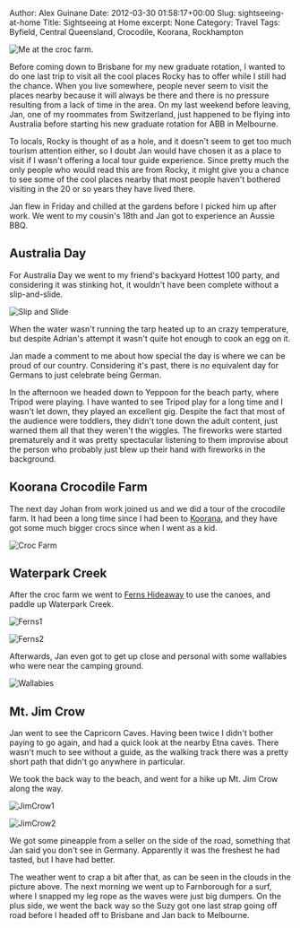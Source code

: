 Author: Alex Guinane
Date: 2012-03-30 01:58:17+00:00
Slug: sightseeing-at-home
Title: Sightseeing at Home
excerpt: None
Category: Travel
Tags: Byfield, Central Queensland, Crocodile, Koorana, Rockhampton

![Me at the croc farm.](/images/2012/2012-03-30-sightseeing-at-home/crocfarm2.jpg)

Before coming down to Brisbane for my new graduate rotation, I wanted to do one last trip to visit all the cool places Rocky has to offer while I still had the chance. When you live somewhere, people never seem to visit the places nearby because it will always be there and there is no pressure resulting from a lack of time in the area. On my last weekend before leaving, Jan, one of my roommates from Switzerland, just happened to be flying into Australia before starting his new graduate rotation for ABB in Melbourne.

To locals, Rocky is thought of as a hole, and it doesn't seem to get too much tourism attention either, so I doubt Jan would have chosen it as a place to visit if I wasn't offering a local tour guide experience. Since pretty much the only people who would read this are from Rocky, it might give you a chance to see some of the cool places nearby that most people haven't bothered visiting in the 20 or so years they have lived there.

Jan flew in Friday and chilled at the gardens before I picked him up after work. We went to my cousin's 18th and Jan got to experience an Aussie BBQ.

## Australia Day

For Australia Day we went to my friend's backyard Hottest 100 party, and considering it was stinking hot, it wouldn't have been complete without a slip-and-slide.

![Slip and Slide](/images/2012/2012-03-30-sightseeing-at-home/ozday1.PNG "Australia Day Split-n-Slide")

When the water wasn't running the tarp heated up to an crazy temperature, but despite Adrian's attempt it wasn't quite hot enough to cook an egg on it.

Jan made a comment to me about how special the day is where we can be proud of our country. Considering it's past, there is no equivalent day for Germans to just celebrate being German.

In the afternoon we headed down to Yeppoon for the beach party, where Tripod were playing. I have wanted to see Tripod play for a long time and I wasn't let down, they played an excellent gig. Despite the fact that most of the audience were toddlers, they didn't tone down the adult content, just warned them all that they weren't the wiggles. The fireworks were started prematurely and it was pretty spectacular listening to them improvise about the person who probably just blew up their hand with fireworks in the background.

## Koorana Crocodile Farm

The next day Johan from work joined us and we did a tour of the crocodile farm. It had been a long time since I had been to [Koorana](http://www.koorana.com.au/), and they have got some much bigger crocs since when I went as a kid.

![Croc Farm](/images/2012/2012-03-30-sightseeing-at-home/crocfarm1.jpg "Koorana Croc Farm")

## Waterpark Creek

After the croc farm we went to [Ferns Hideaway](http://www.fernshideaway.com.au/) to use the canoes, and paddle up Waterpark Creek.

![Ferns1](/images/2012/2012-03-30-sightseeing-at-home/ferns1.jpg)

![Ferns2](/images/2012/2012-03-30-sightseeing-at-home/ferns2.jpg)

Afterwards, Jan even got to get up close and personal with some wallabies who were near the camping ground.

![Wallabies](/images/2012/2012-03-30-sightseeing-at-home/ferns3.jpg)

## Mt. Jim Crow

Jan went to see the Capricorn Caves. Having been twice I didn't bother paying to go again, and had a quick look at the nearby Etna caves. There wasn't much to see without a guide, as the walking track there was a pretty short path that didn't go anywhere in particular.

We took the back way to the beach, and went for a hike up Mt. Jim Crow along the way.

![JimCrow1](/images/2012/2012-03-30-sightseeing-at-home/jimcrow1.jpg)

![JimCrow2](/images/2012/2012-03-30-sightseeing-at-home/jimcrow2.jpg)

We got some pineapple from a seller on the side of the road, something that Jan said you don't see in Germany. Apparently it was the freshest he had tasted, but I have had better.

The weather went to crap a bit after that, as can be seen in the clouds in the picture above. The next morning we went up to Farnborough for a surf, where I snapped my leg rope as the waves were just big dumpers. On the plus side, we went the back way so the Suzy got one last strap going off road before I headed off to Brisbane and Jan back to Melbourne.

